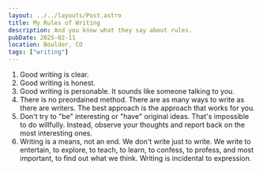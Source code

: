 ```yaml
---
layout: ../../layouts/Post.astro
title: My Rules of Writing
description: And you know what they say about rules.
pubDate: 2025-02-11
location: Boulder, CO
tags: ["writing"]
---
```


1. Good writing is clear.
2. Good writing is honest.
3. Good writing is personable. It sounds like someone talking to you.
4. There is no preordained method. There are as many ways to write as there are writers. The best approach is the approach that works for you.
5. Don't try to "be" interesting or "have" original ideas. That's impossible to do willfully. Instead, observe your thoughts and report back on the most interesting ones.
6. Writing is a means, not an end. We don't write just to write. We write to entertain, to explore, to teach, to learn, to confess, to profess, and most important, to find out what we think. Writing is incidental to expression.
